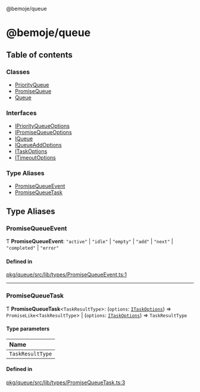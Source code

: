 @bemoje/queue

# @bemoje/queue

## Table of contents

### Classes

- [PriorityQueue](https://github.com/bemoje/tsmono/blob/main/docs/md/queue/classes/PriorityQueue.md)
- [PromiseQueue](https://github.com/bemoje/tsmono/blob/main/docs/md/queue/classes/PromiseQueue.md)
- [Queue](https://github.com/bemoje/tsmono/blob/main/docs/md/queue/classes/Queue.md)

### Interfaces

- [IPriorityQueueOptions](https://github.com/bemoje/tsmono/blob/main/docs/md/queue/interfaces/IPriorityQueueOptions.md)
- [IPromiseQueueOptions](https://github.com/bemoje/tsmono/blob/main/docs/md/queue/interfaces/IPromiseQueueOptions.md)
- [IQueue](https://github.com/bemoje/tsmono/blob/main/docs/md/queue/interfaces/IQueue.md)
- [IQueueAddOptions](https://github.com/bemoje/tsmono/blob/main/docs/md/queue/interfaces/IQueueAddOptions.md)
- [ITaskOptions](https://github.com/bemoje/tsmono/blob/main/docs/md/queue/interfaces/ITaskOptions.md)
- [ITimeoutOptions](https://github.com/bemoje/tsmono/blob/main/docs/md/queue/interfaces/ITimeoutOptions.md)

### Type Aliases

- [PromiseQueueEvent](https://github.com/bemoje/tsmono/blob/main/docs/md/queue/index.md#promisequeueevent)
- [PromiseQueueTask](https://github.com/bemoje/tsmono/blob/main/docs/md/queue/index.md#promisequeuetask)

## Type Aliases

### PromiseQueueEvent

Ƭ **PromiseQueueEvent**: ``"active"`` \| ``"idle"`` \| ``"empty"`` \| ``"add"`` \| ``"next"`` \| ``"completed"`` \| ``"error"``

#### Defined in

[pkg/queue/src/lib/types/PromiseQueueEvent.ts:1](https://github.com/bemoje/tsmono/blob/87185a0/pkg/queue/src/lib/types/PromiseQueueEvent.ts#L1)

___

### PromiseQueueTask

Ƭ **PromiseQueueTask**<`TaskResultType`\>: (`options`: [`ITaskOptions`](https://github.com/bemoje/tsmono/blob/main/docs/md/queue/interfaces/ITaskOptions.md)) => `PromiseLike`<`TaskResultType`\> \| (`options`: [`ITaskOptions`](https://github.com/bemoje/tsmono/blob/main/docs/md/queue/interfaces/ITaskOptions.md)) => `TaskResultType`

#### Type parameters

| Name |
| :------ |
| `TaskResultType` |

#### Defined in

[pkg/queue/src/lib/types/PromiseQueueTask.ts:3](https://github.com/bemoje/tsmono/blob/87185a0/pkg/queue/src/lib/types/PromiseQueueTask.ts#L3)
